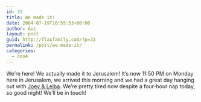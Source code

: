 ```yaml
---
id: 33
title: We made it!
date: 2004-07-19T16:55:53+00:00
author: Avi
layout: post
guid: http://flaxfamily.com/?p=33
permalink: /post/we-made-it/
categories:
  - none
---
```

We&#8217;re here! We actually made it to Jerusalem! It&#8217;s now 11:50 PM on Monday here in Jerusalem, we arrived this morning and we had a great day hanging out with [Joey & Leiba](http://flaxfamily.com/galleries/2004/purim/images/IMGP0821_edited.jpg). We&#8217;re pretty tired now despite a four-hour nap today, so good night! We&#8217;ll be in touch!